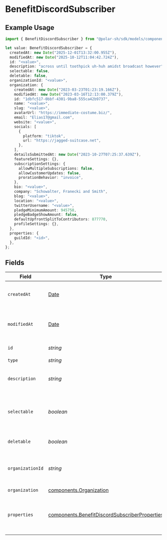 # BenefitDiscordSubscriber

## Example Usage

```typescript
import { BenefitDiscordSubscriber } from "@polar-sh/sdk/models/components/benefitdiscordsubscriber.js";

let value: BenefitDiscordSubscriber = {
  createdAt: new Date("2025-12-01T13:32:00.955Z"),
  modifiedAt: new Date("2025-10-12T11:04:42.724Z"),
  id: "<value>",
  description: "across until toothpick uh-huh amidst broadcast however",
  selectable: false,
  deletable: false,
  organizationId: "<value>",
  organization: {
    createdAt: new Date("2023-03-23T01:23:19.166Z"),
    modifiedAt: new Date("2023-03-16T12:13:00.379Z"),
    id: "1dbfc517-0bbf-4301-9ba8-555ca42b9737",
    name: "<value>",
    slug: "<value>",
    avatarUrl: "https://immediate-costume.biz/",
    email: "Elias17@gmail.com",
    website: "<value>",
    socials: [
      {
        platform: "tiktok",
        url: "https://jagged-suitcase.net",
      },
    ],
    detailsSubmittedAt: new Date("2023-10-27T07:25:37.639Z"),
    featureSettings: {},
    subscriptionSettings: {
      allowMultipleSubscriptions: false,
      allowCustomerUpdates: false,
      prorationBehavior: "invoice",
    },
    bio: "<value>",
    company: "Schowalter, Franecki and Smith",
    blog: "<value>",
    location: "<value>",
    twitterUsername: "<value>",
    pledgeMinimumAmount: 945758,
    pledgeBadgeShowAmount: false,
    defaultUpfrontSplitToContributors: 877770,
    profileSettings: {},
  },
  properties: {
    guildId: "<id>",
  },
};
```

## Fields

| Field                                                                                                          | Type                                                                                                           | Required                                                                                                       | Description                                                                                                    |
| -------------------------------------------------------------------------------------------------------------- | -------------------------------------------------------------------------------------------------------------- | -------------------------------------------------------------------------------------------------------------- | -------------------------------------------------------------------------------------------------------------- |
| `createdAt`                                                                                                    | [Date](https://developer.mozilla.org/en-US/docs/Web/JavaScript/Reference/Global_Objects/Date)                  | :heavy_check_mark:                                                                                             | Creation timestamp of the object.                                                                              |
| `modifiedAt`                                                                                                   | [Date](https://developer.mozilla.org/en-US/docs/Web/JavaScript/Reference/Global_Objects/Date)                  | :heavy_check_mark:                                                                                             | Last modification timestamp of the object.                                                                     |
| `id`                                                                                                           | *string*                                                                                                       | :heavy_check_mark:                                                                                             | The ID of the benefit.                                                                                         |
| `type`                                                                                                         | *string*                                                                                                       | :heavy_check_mark:                                                                                             | N/A                                                                                                            |
| `description`                                                                                                  | *string*                                                                                                       | :heavy_check_mark:                                                                                             | The description of the benefit.                                                                                |
| `selectable`                                                                                                   | *boolean*                                                                                                      | :heavy_check_mark:                                                                                             | Whether the benefit is selectable when creating a product.                                                     |
| `deletable`                                                                                                    | *boolean*                                                                                                      | :heavy_check_mark:                                                                                             | Whether the benefit is deletable.                                                                              |
| `organizationId`                                                                                               | *string*                                                                                                       | :heavy_check_mark:                                                                                             | The ID of the organization owning the benefit.                                                                 |
| `organization`                                                                                                 | [components.Organization](../../models/components/organization.md)                                             | :heavy_check_mark:                                                                                             | N/A                                                                                                            |
| `properties`                                                                                                   | [components.BenefitDiscordSubscriberProperties](../../models/components/benefitdiscordsubscriberproperties.md) | :heavy_check_mark:                                                                                             | Properties available to subscribers for a benefit of type `discord`.                                           |
